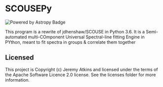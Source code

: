 # SCOUSEPy

![Powered by Astropy Badge](http://img.shields.io/badge/powered%20by-AstroPy-orange.svg?style=flat)

This program is a rewrite of jdhenshaw/SCOUSE in Python 3.6. It is a Semi-automated multi-COmponent Universal Spectral-line fitting Engine in PYthon, meant to fit spectra in groups & correlate them together


## Licensed

This project is Copyright (c) Jeremy Atkins and licensed under the terms of the Apache Software Licence 2.0 license. See the licenses folder for more information.
